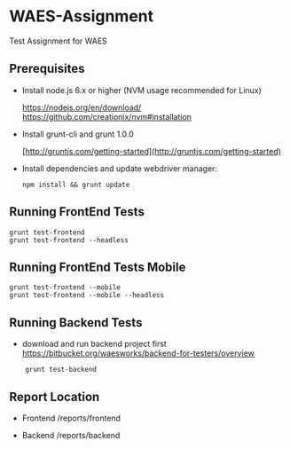 # WAES-Assignment
Test Assignment for WAES

## Prerequisites

- Install node.js 6.x or higher (NVM usage recommended for Linux)

    https://nodejs.org/en/download/
    https://github.com/creationix/nvm#installation

- Install grunt-cli and grunt 1.0.0

    [http://gruntjs.com/getting-started](http://gruntjs.com/getting-started)

- Install dependencies and update webdriver manager:
    ```
    npm install && grunt update
    ```
## Running FrontEnd Tests

    grunt test-frontend
    grunt test-frontend --headless

## Running FrontEnd Tests Mobile

    grunt test-frontend --mobile
    grunt test-frontend --mobile --headless    
    
## Running Backend Tests

- download and run backend project first
    https://bitbucket.org/waesworks/backend-for-testers/overview
```
    grunt test-backend
```
## Report Location
 
 - Frontend
    /reports/frontend

 - Backend
    /reports/backend
